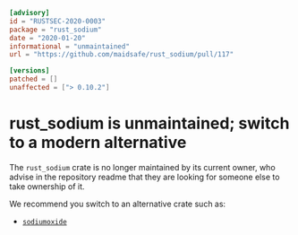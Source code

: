 ```toml
[advisory]
id = "RUSTSEC-2020-0003"
package = "rust_sodium"
date = "2020-01-20"
informational = "unmaintained"
url = "https://github.com/maidsafe/rust_sodium/pull/117"

[versions]
patched = []
unaffected = ["> 0.10.2"]
```

# rust_sodium is unmaintained; switch to a modern alternative

The `rust_sodium` crate is no longer maintained by its current owner, who
advise in the repository readme that they are looking for
someone else to take ownership of it.

We recommend you switch to an alternative crate such as:
- [`sodiumoxide`](https://crates.io/crates/sodiumoxide)
